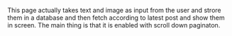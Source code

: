 This page actually takes text and image as input from the user and strore them in a database and then fetch according to latest post and show them in screen.
The main thing is that it is enabled with scroll down paginaton.

